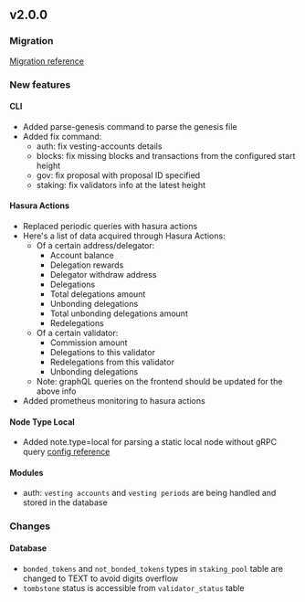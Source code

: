 ## v2.0.0


### Migration
[Migration reference](https://docs.bigdipper.live/cosmos-based/parser/migrations/v2.0.0)

### New features
#### CLI
- Added parse-genesis command to parse the genesis file
- Added fix command:
  - auth: fix vesting-accounts details
  - blocks: fix missing blocks and transactions from the configured start height
  - gov: fix proposal with proposal ID specified  
  - staking: fix validators info at the latest height  

#### Hasura Actions
- Replaced periodic queries with hasura actions 
- Here's a list of data acquired through Hasura Actions:
  - Of a certain address/delegator:
    - Account balance
    - Delegation rewards
    - Delegator withdraw address
    - Delegations
    - Total delegations amount
    - Unbonding delegations
    - Total unbonding delegations amount
    - Redelegations
  - Of a certain validator:
    - Commission amount
    - Delegations to this validator
    - Redelegations from this validator
    - Unbonding delegations
  - Note: graphQL queries on the frontend should be updated for the above info
- Added prometheus monitoring to hasura actions

#### Node Type Local
- Added note.type=local for parsing a static local node without gRPC query
[config reference](https://docs.bigdipper.live/cosmos-based/parser/config/config#node)


#### Modules
- auth: `vesting accounts` and `vesting periods` are being handled and stored in the database 


### Changes 

#### Database
- `bonded_tokens` and `not_bonded_tokens` types in `staking_pool` table are changed to TEXT to avoid digits overflow
- `tombstone` status is accessible from `validator_status` table

